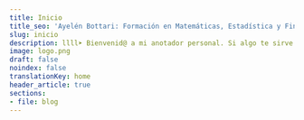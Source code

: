 ```yaml
---
title: Inicio
title_seo: 'Ayelén Bottari: Formación en Matemáticas, Estadística y Finazas'
slug: inicio
description: llll➤ Bienvenid@ a mi anotador personal. Si algo te sirve ¡tómalo! ✅ Si no es así ¡descártalo! Tú sabes.
image: logo.png
draft: false
noindex: false
translationKey: home
header_article: true
sections:
- file: blog
---
```

